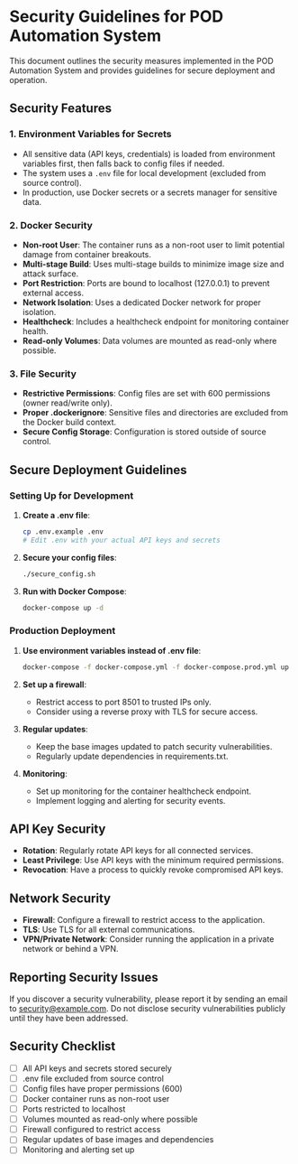 # Security Guidelines for POD Automation System

This document outlines the security measures implemented in the POD Automation System and provides guidelines for secure deployment and operation.

## Security Features

### 1. Environment Variables for Secrets

- All sensitive data (API keys, credentials) is loaded from environment variables first, then falls back to config files if needed.
- The system uses a `.env` file for local development (excluded from source control).
- In production, use Docker secrets or a secrets manager for sensitive data.

### 2. Docker Security

- **Non-root User**: The container runs as a non-root user to limit potential damage from container breakouts.
- **Multi-stage Build**: Uses multi-stage builds to minimize image size and attack surface.
- **Port Restriction**: Ports are bound to localhost (127.0.0.1) to prevent external access.
- **Network Isolation**: Uses a dedicated Docker network for proper isolation.
- **Healthcheck**: Includes a healthcheck endpoint for monitoring container health.
- **Read-only Volumes**: Data volumes are mounted as read-only where possible.

### 3. File Security

- **Restrictive Permissions**: Config files are set with 600 permissions (owner read/write only).
- **Proper .dockerignore**: Sensitive files and directories are excluded from the Docker build context.
- **Secure Config Storage**: Configuration is stored outside of source control.

## Secure Deployment Guidelines

### Setting Up for Development

1. **Create a .env file**:
   ```bash
   cp .env.example .env
   # Edit .env with your actual API keys and secrets
   ```

2. **Secure your config files**:
   ```bash
   ./secure_config.sh
   ```

3. **Run with Docker Compose**:
   ```bash
   docker-compose up -d
   ```

### Production Deployment

1. **Use environment variables instead of .env file**:
   ```bash
   docker-compose -f docker-compose.yml -f docker-compose.prod.yml up -d
   ```

2. **Set up a firewall**:
   - Restrict access to port 8501 to trusted IPs only.
   - Consider using a reverse proxy with TLS for secure access.

3. **Regular updates**:
   - Keep the base images updated to patch security vulnerabilities.
   - Regularly update dependencies in requirements.txt.

4. **Monitoring**:
   - Set up monitoring for the container healthcheck endpoint.
   - Implement logging and alerting for security events.

## API Key Security

- **Rotation**: Regularly rotate API keys for all connected services.
- **Least Privilege**: Use API keys with the minimum required permissions.
- **Revocation**: Have a process to quickly revoke compromised API keys.

## Network Security

- **Firewall**: Configure a firewall to restrict access to the application.
- **TLS**: Use TLS for all external communications.
- **VPN/Private Network**: Consider running the application in a private network or behind a VPN.

## Reporting Security Issues

If you discover a security vulnerability, please report it by sending an email to security@example.com. Do not disclose security vulnerabilities publicly until they have been addressed.

## Security Checklist

- [ ] All API keys and secrets stored securely
- [ ] .env file excluded from source control
- [ ] Config files have proper permissions (600)
- [ ] Docker container runs as non-root user
- [ ] Ports restricted to localhost
- [ ] Volumes mounted as read-only where possible
- [ ] Firewall configured to restrict access
- [ ] Regular updates of base images and dependencies
- [ ] Monitoring and alerting set up
